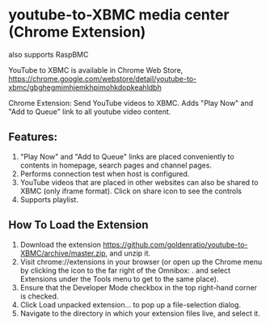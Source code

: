 youtube-to-XBMC media center (Chrome Extension)
===============================================
also supports RaspBMC

YouTube to XBMC is available in Chrome Web Store, https://chrome.google.com/webstore/detail/youtube-to-xbmc/gbghegmimhjemkhpimohkdopkeahldbh

Chrome Extension: Send YouTube videos to XBMC.
Adds "Play Now" and "Add to Queue" link to all youtube video content.

**Features:**
-------------
1. "Play Now" and "Add to Queue" links are placed conveniently to contents in homepage, search pages and channel pages. 
2. Performs connection test when host is configured.
3. YouTube videos that are placed in other websites can also be shared to XBMC (only iframe format). Click on share icon to see the controls
4. Supports playlist.


**How To Load the Extension**
-----------------------------

1. Download the extension https://github.com/goldenratio/youtube-to-XBMC/archive/master.zip, and unzip it.
2. Visit chrome://extensions in your browser (or open up the Chrome menu by clicking the icon to the far right of the Omnibox:  . and select Extensions under the Tools menu to get to the same place).
3. Ensure that the Developer Mode checkbox in the top right-hand corner is checked.
4. Click Load unpacked extension… to pop up a file-selection dialog.
5. Navigate to the directory in which your extension files live, and select it.


